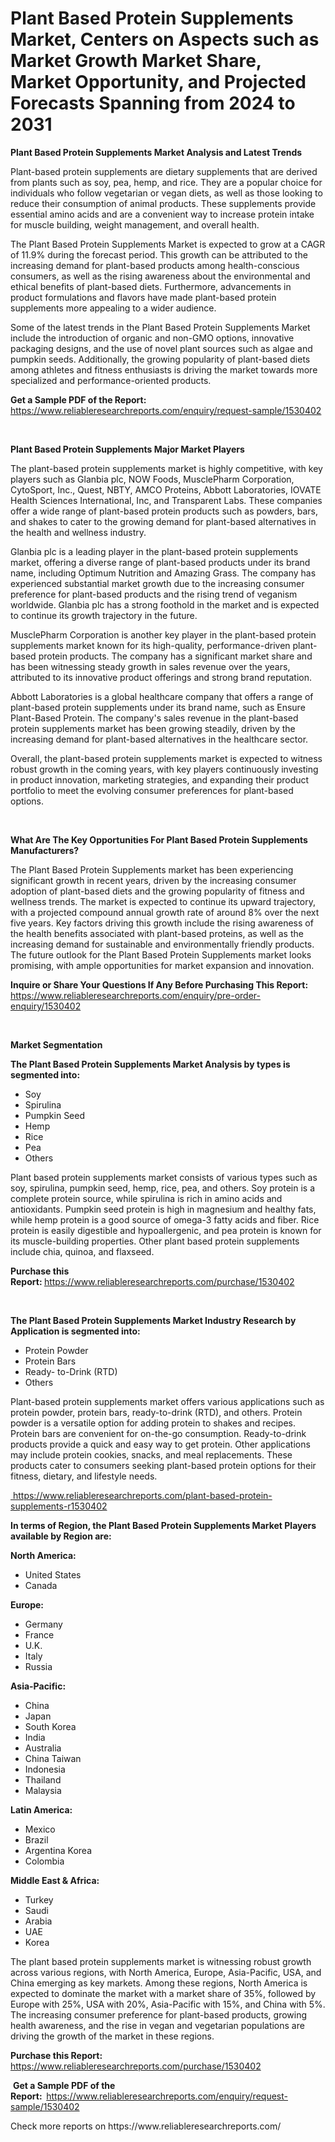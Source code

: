 <p><h1>Plant Based Protein Supplements Market, Centers on Aspects such as Market Growth Market Share, Market Opportunity, and Projected Forecasts Spanning from 2024 to 2031</h1></p><p><strong>Plant Based Protein Supplements Market Analysis and Latest Trends</strong></p>
<p><p>Plant-based protein supplements are dietary supplements that are derived from plants such as soy, pea, hemp, and rice. They are a popular choice for individuals who follow vegetarian or vegan diets, as well as those looking to reduce their consumption of animal products. These supplements provide essential amino acids and are a convenient way to increase protein intake for muscle building, weight management, and overall health.</p><p>The Plant Based Protein Supplements Market is expected to grow at a CAGR of 11.9% during the forecast period. This growth can be attributed to the increasing demand for plant-based products among health-conscious consumers, as well as the rising awareness about the environmental and ethical benefits of plant-based diets. Furthermore, advancements in product formulations and flavors have made plant-based protein supplements more appealing to a wider audience.</p><p>Some of the latest trends in the Plant Based Protein Supplements Market include the introduction of organic and non-GMO options, innovative packaging designs, and the use of novel plant sources such as algae and pumpkin seeds. Additionally, the growing popularity of plant-based diets among athletes and fitness enthusiasts is driving the market towards more specialized and performance-oriented products.</p></p>
<p><strong>Get a Sample PDF of the Report:&nbsp;</strong> <a href="https://www.reliableresearchreports.com/enquiry/request-sample/1530402">https://www.reliableresearchreports.com/enquiry/request-sample/1530402</a></p>
<p>&nbsp;</p>
<p><strong>Plant Based Protein Supplements Major Market Players</strong></p>
<p><p>The plant-based protein supplements market is highly competitive, with key players such as Glanbia plc, NOW Foods, MusclePharm Corporation, CytoSport, Inc., Quest, NBTY, AMCO Proteins, Abbott Laboratories, IOVATE Health Sciences International, Inc, and Transparent Labs. These companies offer a wide range of plant-based protein products such as powders, bars, and shakes to cater to the growing demand for plant-based alternatives in the health and wellness industry.</p><p>Glanbia plc is a leading player in the plant-based protein supplements market, offering a diverse range of plant-based products under its brand name, including Optimum Nutrition and Amazing Grass. The company has experienced substantial market growth due to the increasing consumer preference for plant-based products and the rising trend of veganism worldwide. Glanbia plc has a strong foothold in the market and is expected to continue its growth trajectory in the future.</p><p>MusclePharm Corporation is another key player in the plant-based protein supplements market known for its high-quality, performance-driven plant-based protein products. The company has a significant market share and has been witnessing steady growth in sales revenue over the years, attributed to its innovative product offerings and strong brand reputation.</p><p>Abbott Laboratories is a global healthcare company that offers a range of plant-based protein supplements under its brand name, such as Ensure Plant-Based Protein. The company's sales revenue in the plant-based protein supplements market has been growing steadily, driven by the increasing demand for plant-based alternatives in the healthcare sector.</p><p>Overall, the plant-based protein supplements market is expected to witness robust growth in the coming years, with key players continuously investing in product innovation, marketing strategies, and expanding their product portfolio to meet the evolving consumer preferences for plant-based options.</p></p>
<p>&nbsp;</p>
<p><strong>What Are The Key Opportunities For Plant Based Protein Supplements Manufacturers?</strong></p>
<p><p>The Plant Based Protein Supplements market has been experiencing significant growth in recent years, driven by the increasing consumer adoption of plant-based diets and the growing popularity of fitness and wellness trends. The market is expected to continue its upward trajectory, with a projected compound annual growth rate of around 8% over the next five years. Key factors driving this growth include the rising awareness of the health benefits associated with plant-based proteins, as well as the increasing demand for sustainable and environmentally friendly products. The future outlook for the Plant Based Protein Supplements market looks promising, with ample opportunities for market expansion and innovation.</p></p>
<p><strong>Inquire or Share Your Questions If Any Before Purchasing This Report:</strong> <a href="https://www.reliableresearchreports.com/enquiry/pre-order-enquiry/1530402">https://www.reliableresearchreports.com/enquiry/pre-order-enquiry/1530402</a></p>
<p>&nbsp;</p>
<p><strong>Market Segmentation</strong></p>
<p><strong>The Plant Based Protein Supplements Market Analysis by types is segmented into:</strong></p>
<p><ul><li>Soy</li><li>Spirulina</li><li>Pumpkin Seed</li><li>Hemp</li><li>Rice</li><li>Pea</li><li>Others</li></ul></p>
<p><p>Plant based protein supplements market consists of various types such as soy, spirulina, pumpkin seed, hemp, rice, pea, and others. Soy protein is a complete protein source, while spirulina is rich in amino acids and antioxidants. Pumpkin seed protein is high in magnesium and healthy fats, while hemp protein is a good source of omega-3 fatty acids and fiber. Rice protein is easily digestible and hypoallergenic, and pea protein is known for its muscle-building properties. Other plant based protein supplements include chia, quinoa, and flaxseed.</p></p>
<p><strong>Purchase this Report:&nbsp;</strong><a href="https://www.reliableresearchreports.com/purchase/1530402">https://www.reliableresearchreports.com/purchase/1530402</a></p>
<p>&nbsp;</p>
<p><strong>The Plant Based Protein Supplements Market Industry Research by Application is segmented into:</strong></p>
<p><ul><li>Protein Powder</li><li>Protein Bars</li><li>Ready- to-Drink (RTD)</li><li>Others</li></ul></p>
<p><p>Plant-based protein supplements market offers various applications such as protein powder, protein bars, ready-to-drink (RTD), and others. Protein powder is a versatile option for adding protein to shakes and recipes. Protein bars are convenient for on-the-go consumption. Ready-to-drink products provide a quick and easy way to get protein. Other applications may include protein cookies, snacks, and meal replacements. These products cater to consumers seeking plant-based protein options for their fitness, dietary, and lifestyle needs.</p></p>
<p><a href="https://www.reliableresearchreports.com/plant-based-protein-supplements-r1530402">&nbsp;https://www.reliableresearchreports.com/plant-based-protein-supplements-r1530402</a></p>
<p><strong>In terms of Region, the Plant Based Protein Supplements Market Players available by Region are:</strong></p>
<p>
    <p> <strong> North America: </strong>
        <ul>
            <li>United States</li>
            <li>Canada</li>
        </ul>
        </p> 
    <p> <strong> Europe: </strong>
        <ul>
            <li>Germany</li>
            <li>France</li>
            <li>U.K.</li>
            <li>Italy</li>
            <li>Russia</li>
        </ul>
        </p> 
    <p> <strong> Asia-Pacific: </strong>
        <ul>
            <li>China</li>
            <li>Japan</li>
            <li>South Korea</li>
            <li>India</li>
            <li>Australia</li>
            <li>China Taiwan</li>
            <li>Indonesia</li>
            <li>Thailand</li>
            <li>Malaysia</li>
        </ul>
        </p> 
    <p> <strong> Latin America: </strong>
        <ul>
            <li>Mexico</li>
            <li>Brazil</li>
            <li>Argentina Korea</li>
            <li>Colombia</li>
        </ul>
        </p> 
    <p> <strong> Middle East & Africa: </strong>
        <ul>
            <li>Turkey</li>
            <li>Saudi</li>
            <li>Arabia</li>
            <li>UAE</li>
            <li>Korea</li>
        </ul>
    </p>
    </p>
<p><p>The plant based protein supplements market is witnessing robust growth across various regions, with North America, Europe, Asia-Pacific, USA, and China emerging as key markets. Among these regions, North America is expected to dominate the market with a market share of 35%, followed by Europe with 25%, USA with 20%, Asia-Pacific with 15%, and China with 5%. The increasing consumer preference for plant-based products, growing health awareness, and the rise in vegan and vegetarian populations are driving the growth of the market in these regions.</p></p>
<p><strong>Purchase this Report: </strong><a href="https://www.reliableresearchreports.com/purchase/1530402">https://www.reliableresearchreports.com/purchase/1530402</a></p>
<p>&nbsp;<strong>Get a Sample PDF of the Report:&nbsp;&nbsp;</strong><a href="https://www.reliableresearchreports.com/enquiry/request-sample/1530402">https://www.reliableresearchreports.com/enquiry/request-sample/1530402</a></p>
<p><strong></strong></p>
<p>Check more reports on https://www.reliableresearchreports.com/</p>